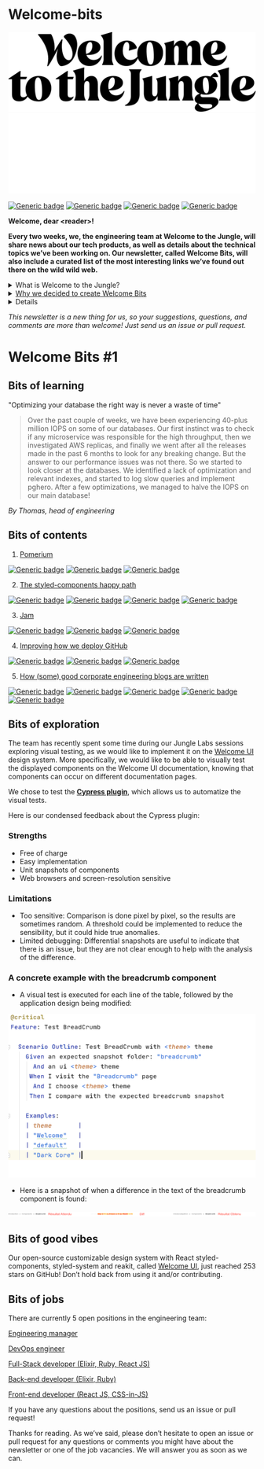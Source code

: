 # Welcome-bits

![Logo](WTTJ_Logo_Black_RGB.png)
![Logo](WTTJ_Logo_White_RGB.png)

[![Generic badge](https://img.shields.io/badge/Type-Newsletter-red)](https://medium.com/wttj-tech)
[![Generic badge](https://img.shields.io/badge/Frequency-Biweekly-blue)](https://medium.com/wttj-tech)
[![Generic badge](https://img.shields.io/badge/Available%20positions%20in%20the%20team-5-green)](https://www.welcometothejungle.com/fr/companies/wttj/jobs) 
[![Generic badge](https://img.shields.io/badge/Available%20articles%20on%20engineering%20blog-6-yellow)](https://medium.com/wttj-tech) 


**Welcome, dear \<reader>!**

**Every two weeks, we, the engineering team at Welcome to the Jungle, will share news about our tech products, as well as details about the technical topics we’ve been working on. Our newsletter, called Welcome Bits, will also include a curated list of the most interesting links we’ve found out there on the wild wild web.**

<details>
<summary>What is Welcome to the Jungle?</summary>
<p>

<a href="https://www.welcometothejungle.com/fr">Welcome to the Jungle is a company creating the new experience at work. We use content and technology to transform every step of the employee experience, to help companies offer a better, more human experience in the workplace.</p>
</details>

<details>
<summary>Why we decided to create Welcome Bits</summary>
<p>
  
Learning and sharing knowledge is part of the engineering team’s DNA. For example, since Welcome to the Jungle launched, Jungle Labs sessions have been organized each month so that developers in the team can spend some time away from their daily tasks to learn new stuff, grow technically, and share it with the rest of the team (which is not always an easy exercise for the shyest among us).

So it seemed obvious to us that we should extend this learning and sharing experience to the outside world—meaning you, dear readers. And we hope you will enjoy reading about what we’ve discovered as much as we enjoy writing about it!</p>
</details>

<details>
<summary>The engineering team behind Welcome Bits</summary>
<p>
  
The team is currently made up of 14 developers, but we’re part of a bigger team called (no prizes for guessing) “the tech team,” which also encompasses product, data, design and QA people.

There are currently only men in our engineering team, but as diversity is a value that’s dear to our heart, our tech recruiter Xavier is working hard to hire women too. If you are a woman who codes, please check our current available positions and apply if you are interested!

Welcome to the Jungle is based in Paris, France, but 65% of us are working in full remote mode, which means that some of us can code while enjoying a beautiful view of the mountains or ocean.

The engineering team is composed of back-end, full-stack, and front-end developers, as well as one DevOps engineer and one head of engineering. We are working with Elixir, Ruby, and React JS, among other technologies (you can check <a href="https://www.welcometothejungle.com/fr/companies/wttj/tech">our full stack</a> for more details).

If you want to know more about our team, and the tech team in general, take a look at <a href="https://youtu.be/9QAV5r-sFhI">the filmed interview with Kevin</a>, our beloved CTO.</p>
</details>

*This newsletter is a new thing for us, so your suggestions, questions, and comments are more than welcome! Just send us an issue or pull request.*

# Welcome Bits #1

## Bits of learning

"Optimizing your database the right way is never a waste of time"

> Over the past couple of weeks, we have been experiencing 40-plus million IOPS on some of our databases. Our first instinct was to check if any microservice was responsible for the high throughput, then we investigated AWS replicas, and finally we went after all the releases made in the past 6 months to look for any breaking change. But the answer to our performance issues was not there. So we started to look closer at the databases. We identified a lack of optimization and relevant indexes, and started to log slow queries and implement pghero. After a few optimizations, we managed to halve the IOPS on our main database!

*By Thomas, head of engineering*

## Bits of contents

1. [Pomerium](https://github.com/pomerium/pomerium) 

[![Generic badge](https://img.shields.io/badge/-OpenVPN%20alternative-lightgrey)](https://medium.com/wttj-tech) [![Generic badge](https://img.shields.io/badge/-Kubernetes%20API%20Proxy-lightgrey)](https://medium.com/wttj-tech) [![Generic badge](https://img.shields.io/badge/-Identity%20and%20policy%20management-lightgrey)](https://medium.com/wttj-tech)


2. [The styled-components happy path](https://www.joshwcomeau.com/css/styled-components/) 

[![Generic badge](https://img.shields.io/badge/-Josh%20Comeau-lightgrey)](https://medium.com/wttj-tech) [![Generic badge](https://img.shields.io/badge/-Lighter%20CSS%20files-lightgrey)](https://medium.com/wttj-tech) [![Generic badge](https://img.shields.io/badge/-CSS%20variables-lightgrey)](https://medium.com/wttj-tech) [![Generic badge](https://img.shields.io/badge/-Single%20source%20of%20styles-lightgrey)](https://medium.com/wttj-tech)


3. [Jam](https://jam.dev) 

[![Generic badge](https://img.shields.io/badge/-Building%20websites-lightgrey)](https://medium.com/wttj-tech) [![Generic badge](https://img.shields.io/badge/-Collaborative-lightgrey)](https://medium.com/wttj-tech) [![Generic badge](https://img.shields.io/badge/-Beta-lightgrey)](https://medium.com/wttj-tech)


4. [Improving how we deploy GitHub](https://github.blog/2021-01-25-improving-how-we-deploy-github/) 

[![Generic badge](https://img.shields.io/badge/-Slack-lightgrey)](https://medium.com/wttj-tech) [![Generic badge](https://img.shields.io/badge/-Overview%20of%20deploys-lightgrey)](https://medium.com/wttj-tech) [![Generic badge](https://img.shields.io/badge/-Automation-lightgrey)](https://medium.com/wttj-tech)

5. [How (some) good corporate engineering blogs are written](https://danluu.com/corp-eng-blogs/) 

[![Generic badge](https://img.shields.io/badge/-Engineering%20blogs-lightgrey)](https://medium.com/wttj-tech) [![Generic badge](https://img.shields.io/badge/-Best%20practices-lightgrey)](https://medium.com/wttj-tech) [![Generic badge](https://img.shields.io/badge/-Cloudflare-lightgrey)](https://medium.com/wttj-tech) [![Generic badge](https://img.shields.io/badge/-Segment-lightgrey)](https://medium.com/wttj-tech) [![Generic badge](https://img.shields.io/badge/-Heap-lightgrey)](https://medium.com/wttj-tech)

## Bits of exploration

The team has recently spent some time during our Jungle Labs sessions exploring visual testing, as we would like to implement it on the [Welcome UI](https://github.com/WTTJ/welcome-ui) design system. More specifically, we would like to be able to visually test the displayed components on the Welcome UI documentation, knowing that components can occur on different documentation pages.

We chose to test the **[Cypress plugin](https://docs.cypress.io/guides/tooling/visual-testing.html#Functional-vs-visual-testing)**, which allows us to automatize the visual tests. 

Here is our condensed feedback about the Cypress plugin:

### Strengths
- Free of charge
- Easy implementation
- Unit snapshots of components
- Web browsers and screen-resolution sensitive

### Limitations
- Too sensitive: 
Comparison is done pixel by pixel, so the results are sometimes random. A threshold could be implemented to reduce the sensibility, but it could hide true anomalies.
- Limited debugging:
Differential snapshots are useful to indicate that there is an issue, but they are not clear enough to help with the analysis of the difference.

### A concrete example with the breadcrumb component
- A visual test is executed for each line of the table, followed by the application design being modified:

![Screenshot](screenshot_test_cypress_plugin.png)

- Here is a snapshot of when a difference in the text of the breadcrumb component is found:

![Snapshot](snapshot_diff_cypress_plugin.png)

## Bits of good vibes

Our open-source customizable design system with React styled-components, styled-system and reakit, called [Welcome UI](https://github.com/WTTJ/welcome-ui), just reached 253 stars on GitHub! Don’t hold back from using it and/or contributing.

## Bits of jobs

There are currently 5 open positions in the engineering team:

[Engineering manager](https://www.welcometothejungle.com/en/companies/wttj/jobs/engineering-manager_paris)

[DevOps engineer](https://www.welcometothejungle.com/en/companies/wttj/jobs/devops-engineer_paris)

[Full-Stack developer (Elixir, Ruby, React JS)](https://www.welcometothejungle.com/en/companies/wttj/jobs/full-stack-developer-ruby-elixir-react-js_paris)

[Back-end developer (Elixir, Ruby)](https://www.welcometothejungle.com/en/companies/wttj/jobs/backend-developer-ruby-elixir_paris_WTTJ_9MP4PxM)

[Front-end developer (React JS, CSS-in-JS)](https://www.welcometothejungle.com/en/companies/wttj/jobs/frontend-developer-react-js-css-in-js_paris)

If you have any questions about the positions, send us an issue or pull request!


Thanks for reading. As we’ve said, please don’t hesitate to open an issue or pull request for any questions or comments you might have about the newsletter or one of the job vacancies. We will answer you as soon as we can.
